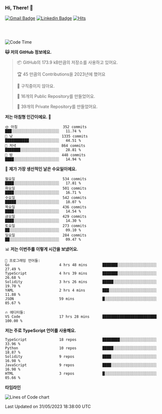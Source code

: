 ### Hi, There! 👋


[![Gmail Badge](https://img.shields.io/badge/-725psh@gmail.com-c14438?style=flat&logo=Gmail&logoColor=white&link=mailto:725psh@gmail.com)](mailto:725psh@gmail.com) 
[![Linkedin Badge](https://img.shields.io/badge/-soohanpark-0072b1?style=flat&logo=Linkedin&logoColor=white&link=https://www.linkedin.com/in/soohanpark/)](https://www.linkedin.com/in/soohanpark/) 
[![Hits](https://hits.seeyoufarm.com/api/count/incr/badge.svg?url=https%3A%2F%2Fgithub.com%2FSoohan-Park&count_bg=%23000000&title_bg=%23828282&icon=gradle.svg&icon_color=%23FFFFFF&title=Visited&edge_flat=false)](https://hits.seeyoufarm.com)  

<br />
<br />

<!--START_SECTION:waka-->
![Code Time](http://img.shields.io/badge/Code%20Time-939%20hrs%2029%20mins-blue)

**🐱 저의 GitHub 정보에요.** 

> 📦 GitHub의 173.9 kB만큼의 저장소를 사용하고 있어요. 
 > 
> 🏆 45 만큼의 Contributions을 2023년에 했어요
 > 
> 🚫 구직중이지 않아요.
 > 
> 📜 16개의 Public Repository를 만들었어요. 
 > 
> 🔑 39개의 Private Repository를 만들었어요. 
 > 
**저는 아침형 인간이에요. 🐤** 

```text
🌞 아침                     352 commits         ███░░░░░░░░░░░░░░░░░░░░░░   11.74 % 
🌆 낮　                     1335 commits        ███████████░░░░░░░░░░░░░░   44.51 % 
🌃 저녁                     864 commits         ███████░░░░░░░░░░░░░░░░░░   28.81 % 
🌙 밤　                     448 commits         ████░░░░░░░░░░░░░░░░░░░░░   14.94 % 
```
📅 **제가 가장 생산적인 날은 수요일이에요.** 

```text
월요일                      534 commits         ████░░░░░░░░░░░░░░░░░░░░░   17.81 % 
화요일                      501 commits         ████░░░░░░░░░░░░░░░░░░░░░   16.71 % 
수요일                      542 commits         █████░░░░░░░░░░░░░░░░░░░░   18.07 % 
목요일                      436 commits         ████░░░░░░░░░░░░░░░░░░░░░   14.54 % 
금요일                      429 commits         ████░░░░░░░░░░░░░░░░░░░░░   14.30 % 
토요일                      273 commits         ██░░░░░░░░░░░░░░░░░░░░░░░   09.10 % 
일요일                      284 commits         ██░░░░░░░░░░░░░░░░░░░░░░░   09.47 % 
```


📊 **저는 이번주를 이렇게 시간을 보냈어요.** 

```text
💬 프로그래밍 언어들: 
Go                       4 hrs 48 mins       ███████░░░░░░░░░░░░░░░░░░   27.49 % 
TypeScript               4 hrs 39 mins       ███████░░░░░░░░░░░░░░░░░░   26.68 % 
Solidity                 3 hrs 26 mins       █████░░░░░░░░░░░░░░░░░░░░   19.70 % 
YAML                     2 hrs 4 mins        ███░░░░░░░░░░░░░░░░░░░░░░   11.88 % 
JSON                     59 mins             █░░░░░░░░░░░░░░░░░░░░░░░░   05.67 % 

🔥 에디터들: 
VS Code                  17 hrs 28 mins      █████████████████████████   100.00 % 
```

**저는 주로 TypeScript 언어를 사용해요.** 

```text
TypeScript               18 repos            ████████░░░░░░░░░░░░░░░░░   33.96 % 
Python                   10 repos            █████░░░░░░░░░░░░░░░░░░░░   18.87 % 
Solidity                 9 repos             ████░░░░░░░░░░░░░░░░░░░░░   16.98 % 
JavaScript               9 repos             ████░░░░░░░░░░░░░░░░░░░░░   16.98 % 
HTML                     3 repos             █░░░░░░░░░░░░░░░░░░░░░░░░   05.66 % 
```



**타임라인**

![Lines of Code chart](https://raw.githubusercontent.com/Soohan-Park/Soohan-Park/master/assets/bar_graph.png)


 Last Updated on 31/05/2023 18:38:00 UTC
<!--END_SECTION:waka-->
